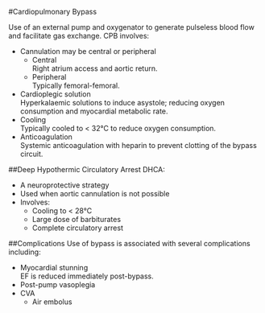#Cardiopulmonary Bypass

Use of an external pump and oxygenator to generate pulseless blood flow and facilitate gas exchange. CPB involves:
* Cannulation may be central or peripheral
	* Central  
	Right atrium access and aortic return.
	* Peripheral  
	Typically femoral-femoral.
* Cardioplegic solution  
Hyperkalaemic solutions to induce asystole; reducing oxygen consumption and myocardial metabolic rate.
* Cooling  
Typically cooled to < 32°C to reduce oxygen consumption.
* Anticoagulation  
Systemic anticoagulation with heparin to prevent clotting of the bypass circuit.


##Deep Hypothermic Circulatory Arrest
DHCA:
* A neuroprotective strategy
* Used when aortic cannulation is not possible
* Involves:
	* Cooling to < 28°C
	* Large dose of barbiturates
	* Complete circulatory arrest





##Complications
Use of bypass is associated with several complications including:
* Myocardial stunning  
EF is reduced immediately post-bypass.
* Post-pump vasoplegia
* CVA
	* Air embolus